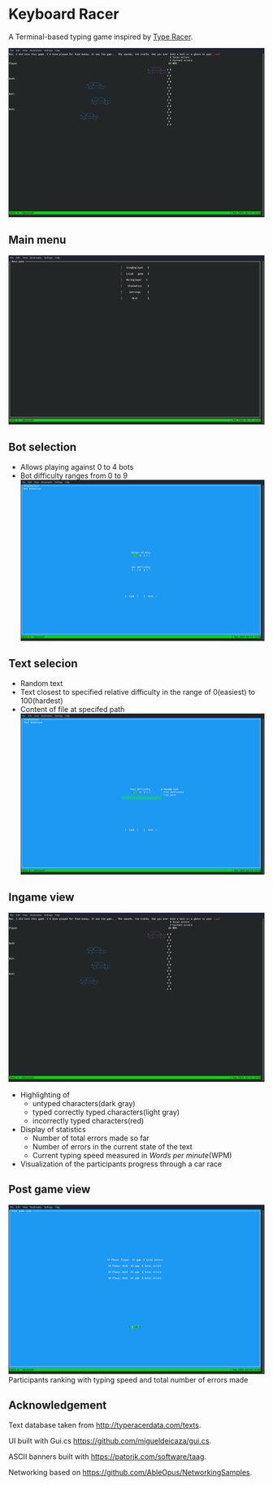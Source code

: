 # Keyboard Racer
A Terminal-based typing game inspired by [Type Racer](https://play.typeracer.com/).

![](images/ingame.png)
## Main menu
![](images/main_menu.png)
## Bot selection
- Allows playing against 0 to 4 bots
- Bot difficulty ranges from 0 to 9
![](images/bot_selection.png)
## Text selecion
- Random text
- Text closest to specified relative difficulty in the range of 0(easiest) to 100(hardest)
- Content of file at specifed path
![](images/text_selection.png)
## Ingame view
![](images/ingame.png)
- Highlighting of
  - untyped characters(dark gray)
  - typed correctly typed characters(light gray)
  - incorrectly typed characters(red)
- Display of statistics
  - Number of total errors made so far
  - Number of errors in the current state of the text
  - Current typing speed measured in *Words per minute*(WPM)
- Visualization of the participants progress through a car race
  

## Post game view
![](images/post_game.png)
Participants ranking with typing speed and total number of errors made

## Acknowledgement
Text database taken from http://typeracerdata.com/texts.

UI built with Gui.cs https://github.com/migueldeicaza/gui.cs.

ASCII banners built with https://patorjk.com/software/taag.

Networking based on https://github.com/AbleOpus/NetworkingSamples.
